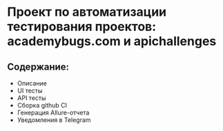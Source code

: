 # Проект по автоматизации тестирования проектов: academybugs.com и apichallenges
## Содержание:
+ Описание
+ UI тесты
+ API тесты
+ Сборка github CI
+ Генерация  Allure-отчета
+ Уведомления в Telegram 
